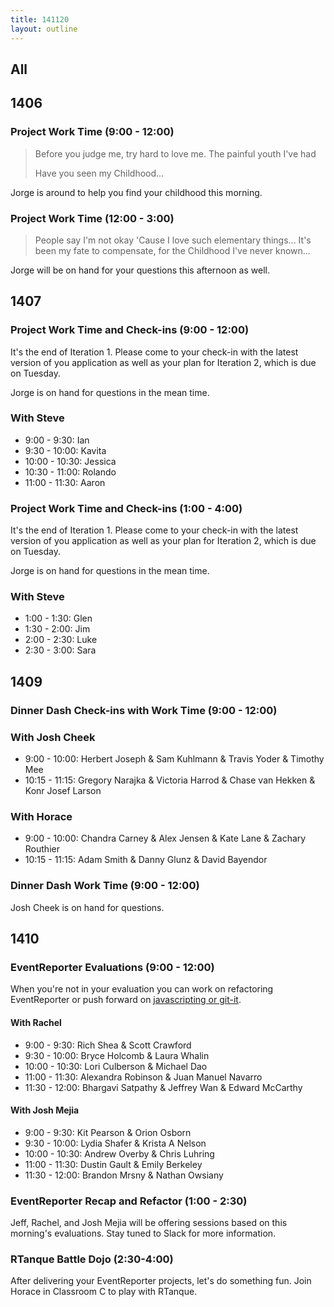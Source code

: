 ```yaml
---
title: 141120
layout: outline
---
```


## All

## 1406

### Project Work Time (9:00 - 12:00)

> Before you judge me, try hard to love me.
> The painful youth I've had
>
> Have you seen my Childhood...

Jorge is around to help you find your childhood this morning.

### Project Work Time (12:00 - 3:00)

> People say I'm not okay
> 'Cause I love such elementary things...
> It's been my fate to compensate,
> for the Childhood
> I've never known...

Jorge will be on hand for your questions this afternoon as well.

## 1407

### Project Work Time and Check-ins (9:00 - 12:00)

It's the end of Iteration 1. Please come to your check-in with the latest version of you application as well as your plan for Iteration 2, which is due on Tuesday.

Jorge is on hand for questions in the mean time.

### With Steve

* 9:00 - 9:30: Ian
* 9:30 - 10:00: Kavita
* 10:00 - 10:30: Jessica
* 10:30 - 11:00: Rolando
* 11:00 - 11:30: Aaron

### Project Work Time and Check-ins (1:00 - 4:00)

It's the end of Iteration 1. Please come to your check-in with the latest version of you application as well as your plan for Iteration 2, which is due on Tuesday.

Jorge is on hand for questions in the mean time.

### With Steve

* 1:00 - 1:30: Glen
* 1:30 - 2:00: Jim
* 2:00 - 2:30: Luke
* 2:30 - 3:00: Sara

## 1409

### Dinner Dash Check-ins with Work Time (9:00 - 12:00)

### With Josh Cheek

* 9:00 - 10:00: Herbert Joseph & Sam Kuhlmann & Travis Yoder & Timothy Mee
* 10:15 - 11:15: Gregory Narajka & Victoria Harrod & Chase van Hekken & Konr Josef Larson

### With Horace

* 9:00 - 10:00: Chandra Carney & Alex Jensen & Kate Lane & Zachary Routhier
* 10:15 - 11:15: Adam Smith & Danny Glunz & David Bayendor

### Dinner Dash Work Time (9:00 - 12:00)

Josh Cheek is on hand for questions.

## 1410

### EventReporter Evaluations (9:00 - 12:00)

When you're not in your evaluation you can work on refactoring EventReporter or push forward on [javascripting or git-it](http://nodeschool.io/#workshoppers).

#### With Rachel

* 9:00 - 9:30: Rich Shea & Scott Crawford
* 9:30 - 10:00: Bryce Holcomb & Laura Whalin
* 10:00 - 10:30: Lori Culberson & Michael Dao
* 11:00 - 11:30: Alexandra Robinson & Juan Manuel Navarro
* 11:30 - 12:00: Bhargavi Satpathy & Jeffrey Wan & Edward McCarthy

#### With Josh Mejia

* 9:00 - 9:30: Kit Pearson & Orion Osborn
* 9:30 - 10:00: Lydia Shafer & Krista A Nelson
* 10:00 - 10:30: Andrew Overby & Chris Luhring
* 11:00 - 11:30: Dustin Gault & Emily Berkeley
* 11:30 - 12:00: Brandon Mrsny & Nathan Owsiany

### EventReporter Recap and Refactor (1:00 - 2:30)

Jeff, Rachel, and Josh Mejia will be offering sessions based on this morning's evaluations. Stay tuned to Slack for more information.

### RTanque Battle Dojo (2:30-4:00)

After delivering your EventReporter projects, let's do something fun. Join Horace in Classroom C to play with RTanque.